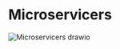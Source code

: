 # Microservicers
![Microservicers drawio](https://user-images.githubusercontent.com/61011928/142843193-d15465c3-ed74-4116-8028-125c91e51801.png)
